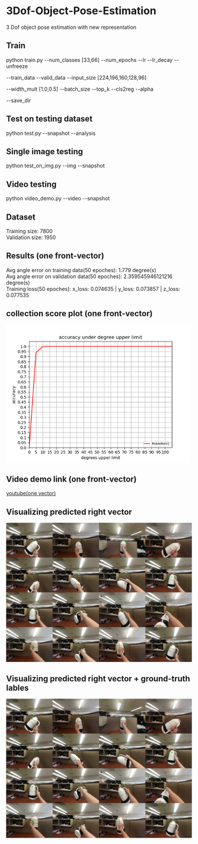 # 3Dof-Object-Pose-Estimation
3 Dof object pose estimation with new representation

## Train

python train.py  --num_classes [33,66] --num_epochs --lr --lr_decay --unfreeze 

--train_data --valid_data --input_size [224,196,160,128,96] 

--width_mult [1.0,0.5] --batch_size --top_k --cls2reg --alpha

--save_dir

## Test on testing dataset

python test.py --snapshot --analysis

## Single image testing

python test_on_img.py --img --snapshot

## Video testing

python video_demo.py --video --snapshot

## Dataset
Training size: 7800 <br>
Validation size: 1950<br>

## Results (one front-vector)
Avg angle error on training data(50 epoches): 1.779 degree(s)<br>
Avg angle error on validation data(50 epoches): 2.359545946121216 degree(s)<br>
Training loss(50 epoches): x_loss: 0.074635 | y_loss: 0.073857 | z_loss: 0.077535<br>

## collection score plot (one front-vector)
<img src="https://github.com/chuzcjoe/3Dof-Object-Pose-Estimation/raw/master/collect_score.png" width="500">


## Video demo link (one front-vector)

[youtube(one vector)](https://www.youtube.com/watch?v=Gxo8jXZ0b2Q)

## Visualizing predicted right vector
<img src="https://github.com/chuzcjoe/3Dof-Object-Pose-Estimation/raw/master/imgs/merge.jpg" width="800">

## Visualizing predicted right vector + ground-truth lables
<img src="https://github.com/chuzcjoe/3Dof-Object-Pose-Estimation/raw/master/imgs/merge_right+label.jpg" width="800">

